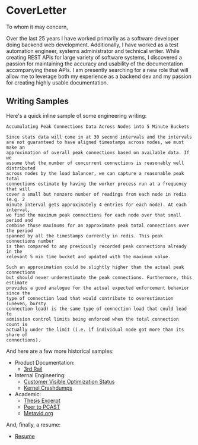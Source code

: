 # CoverLetter

To whom it may concern,

Over the last 25 years I have worked primarily as a software developer doing backend web development.
Additionally, I have worked as a test automation engineer, systems administrator and technical writer.
While creating REST APIs for large variety of software systems, I discovered a passion for maintaining the accuracy and usability of the documentation accompanying these APIs.
I am presently searching for a new role that will allow me to leverage both my experience as a backend dev and my passion for creating highly usable documentation.

## Writing Samples

Here's a quick inline sample of some engineering writing:

```
Accumulating Peak Connections Data Across Nodes into 5 Minute Buckets

Since stats data will come in at 30 second intervals and the intervals
are not guaranteed to have aligned timestamps across nodes, we must make an 
approximation of overall peak connections based on available data. If we 
assume that the number of concurrent connections is reasonably well distributed 
across nodes by the load balancer, we can capture a reasonable peak total 
connections estimate by having the worker process run at a frequency that will
cover a small but nonzero number of readings from each node in redis (e.g. 2 
minute interval gets approximately 4 entries for each node). At each interval, 
we find the maximum peak connections for each node over that small period and 
combine those maximums for an approximate peak total connections over the period 
spanned by all the timestamps currently in redis. This peak connections number
is then compared to any previously recorded peak connections already in the 
relevant 5 min time bucket and updated with the maximum value.

Such an approximation could be slightly higher than the actual peak connections 
but should never underestimate the peak connections. Furthermore, this estimate
provides a good analogue for the actual expected enforcement behavior since the 
type of connection load that would contribute to overestimation (uneven, bursty 
connection load) is the same type of connection load that could lead to 
admission control limits being enforced when the total connection count is 
actually under the limit (i.e. if individual node got more than its share of 
connections).
```

And here are a few more historical samples:

- Product Documentation:
  - [3rd Rail](https://htmlpreview.github.io/?https://github.com/mdeckert/CoverLetter/blob/main/Samples/3rdRailDocs/index.html)
- Internal Engineering:
  - [Customer Visible Optimization Status](Samples/CustomerVisibleOptimizationStatus.png)
  - [Kernel Crashdumps](Samples/KernelCrashdumps.png) 
- Academic:
  - [Thesis Excerpt](Samples/MarkDeckertThesisExcerpt.pdf)
  - [Peer to PCAST](https://www.researchgate.net/profile/Warren-Sack/publication/262324560_Peer_to_PCAST_What_does_open_video_have_to_do_with_open_government/links/550722230cf26ff55f7bc9f4/Peer-to-PCAST-What-does-open-video-have-to-do-with-open-government.pdf)
  - [Metavid.org](https://d1wqtxts1xzle7.cloudfront.net/49404861/Metavid.org_A_Social_Website_and_Open_Ar20161006-14837-93hxwh-libre.pdf?1475771353=&response-content-disposition=inline%3B+filename%3DMetavid_org_A_Social_Website_and_Open_Ar.pdf&Expires=1703886484&Signature=Vx-ksAO9Yqf5tQptsvCopdAcnEExjNr~bYHi5dwc-Be23LCFJ3E~nf~ib41mUG1O4gIMBLsoDD~iNxKJblC95JT5-hWlVpqZnIa3zjCzXzyIjqkGmMzxrt-v~LEw0I8~xFB1-fiYRQJ2M~Sm-2~7o2xBplFG~VHmkqBO0Zy~egVdrYmdV-pITfjNSua8GvUzRaaw42ZygDKf~Tg6fkotc6ERqBs0R9BMP1AkRg6RPQqOirYZVu21sYLNS-TXpSgUJZGoZosNK3ZVgqAdQ6aheGJEoLwzonFPvgW-VcsoAa9VlBHwUSW7VSnOZm-dSgarxBfQlJ~yjlgrQTDBUnIhqQ__&Key-Pair-Id=APKAJLOHF5GGSLRBV4ZA)

And, finally, a resume:

- [Resume](MarkDeckertTechWriter.pdf)
